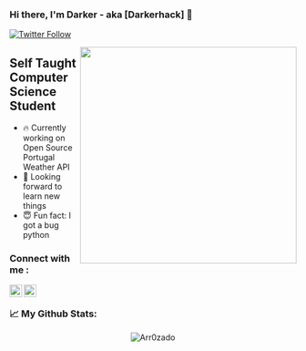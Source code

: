### Hi there, I'm Darker - aka [Darkerhack] 👋  

[![Twitter Follow](https://img.shields.io/twitter/follow/Dark3rH4cK?color=1DA1F2&logo=twitter&style=for-the-badge)](https://twitter.com/intent/follow?screen_name=arrztk)

<img align='right' src="https://media1.giphy.com/media/26gQt4FJ6gd6DUGFW/giphy.gif" width="380">




## Self Taught Computer Science Student
- 🔥 Currently working on Open Source Portugal Weather API 
- 🤗 Looking forward to learn new things
- 😇 Fun fact: I got a bug python


### Connect with me :

[<img align="left" alt="codeSTACKr | Twitter" width="22px" src="https://cdn.jsdelivr.net/npm/simple-icons@v3/icons/twitter.svg" />][twitter]
[<img align="left" alt="codeSTACKr | Instagram" width="22px" src="https://cdn.jsdelivr.net/npm/simple-icons@v3/icons/instagram.svg" />][instagram]



[twitter]: https://twitter.com/arrztk
[instagram]: https://www.instagram.com/arrz.t

</br>


### 📈  My Github Stats:

<p align="center"> <img src="https://github-readme-stats.vercel.app/api?username=Arr0zado&show_icons=true&theme=gotham" alt="Arr0zado" />


<br/>
